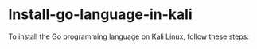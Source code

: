 # Install-go-language-in-kali
To install the Go programming language on Kali Linux, follow these steps:

